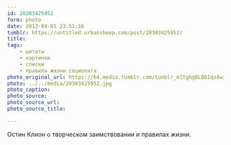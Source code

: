 ```yaml
---
id: 20303425952
form: photo
date: 2012-04-01 23:51:16
tumblr: https://untitled.urbansheep.com/post/20303425952/
title:
tags:
    - цитаты
    - картинки
    - списки
    - правила жизни социопата
photo_original_url: https://64.media.tumblr.com/tumblr_m1tghgBLQb1qz4wzio1_1280.jpg
photo: ../../media/20303425952.jpg
photo_caption:
photo_source:
photo_source_url:
photo_source_title:

---
```


<p>Остин Клион о творческом заимствовании и правилах жизни.</p>
